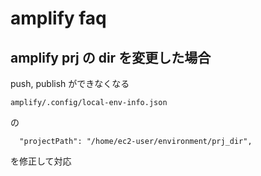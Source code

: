 
# amplify faq


## amplify prj の dir を変更した場合

push, publish ができなくなる

```
amplify/.config/local-env-info.json
```

の

```
  "projectPath": "/home/ec2-user/environment/prj_dir",
```

を修正して対応



